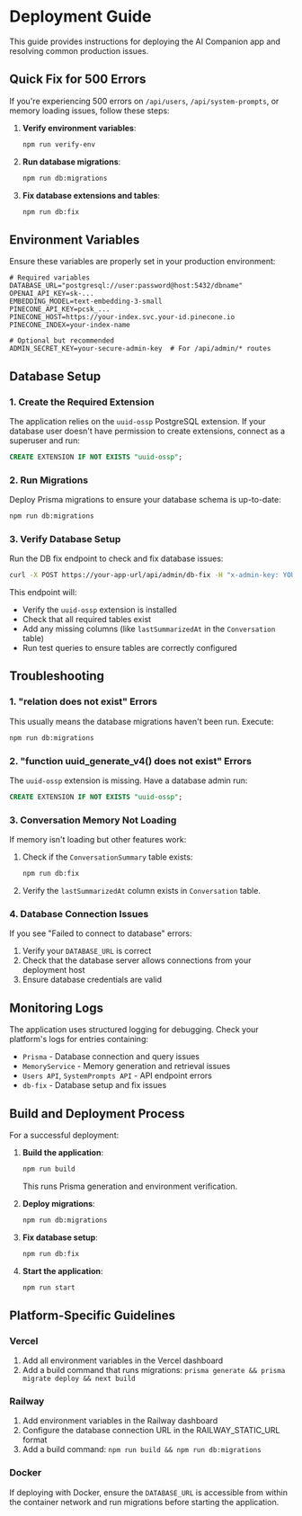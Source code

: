 # Deployment Guide

This guide provides instructions for deploying the AI Companion app and resolving common production issues.

## Quick Fix for 500 Errors

If you're experiencing 500 errors on `/api/users`, `/api/system-prompts`, or memory loading issues, follow these steps:

1. **Verify environment variables**:
   ```bash
   npm run verify-env
   ```

2. **Run database migrations**:
   ```bash
   npm run db:migrations
   ```

3. **Fix database extensions and tables**:
   ```bash
   npm run db:fix
   ```

## Environment Variables

Ensure these variables are properly set in your production environment:

```
# Required variables
DATABASE_URL="postgresql://user:password@host:5432/dbname"
OPENAI_API_KEY=sk-...
EMBEDDING_MODEL=text-embedding-3-small
PINECONE_API_KEY=pcsk_...
PINECONE_HOST=https://your-index.svc.your-id.pinecone.io
PINECONE_INDEX=your-index-name

# Optional but recommended
ADMIN_SECRET_KEY=your-secure-admin-key  # For /api/admin/* routes
```

## Database Setup

### 1. Create the Required Extension

The application relies on the `uuid-ossp` PostgreSQL extension. If your database user doesn't have permission to create extensions, connect as a superuser and run:

```sql
CREATE EXTENSION IF NOT EXISTS "uuid-ossp";
```

### 2. Run Migrations

Deploy Prisma migrations to ensure your database schema is up-to-date:

```bash
npm run db:migrations
```

### 3. Verify Database Setup

Run the DB fix endpoint to check and fix database issues:

```bash
curl -X POST https://your-app-url/api/admin/db-fix -H "x-admin-key: YOUR_ADMIN_SECRET_KEY"
```

This endpoint will:
- Verify the `uuid-ossp` extension is installed
- Check that all required tables exist
- Add any missing columns (like `lastSummarizedAt` in the `Conversation` table)
- Run test queries to ensure tables are correctly configured

## Troubleshooting

### 1. "relation does not exist" Errors

This usually means the database migrations haven't been run. Execute:

```bash
npm run db:migrations
```

### 2. "function uuid_generate_v4() does not exist" Errors

The `uuid-ossp` extension is missing. Have a database admin run:

```sql
CREATE EXTENSION IF NOT EXISTS "uuid-ossp";
```

### 3. Conversation Memory Not Loading

If memory isn't loading but other features work:

1. Check if the `ConversationSummary` table exists:
   ```bash
   npm run db:fix
   ```

2. Verify the `lastSummarizedAt` column exists in `Conversation` table.

### 4. Database Connection Issues

If you see "Failed to connect to database" errors:

1. Verify your `DATABASE_URL` is correct
2. Check that the database server allows connections from your deployment host
3. Ensure database credentials are valid

## Monitoring Logs

The application uses structured logging for debugging. Check your platform's logs for entries containing:

- `Prisma` - Database connection and query issues
- `MemoryService` - Memory generation and retrieval issues
- `Users API`, `SystemPrompts API` - API endpoint errors
- `db-fix` - Database setup and fix issues

## Build and Deployment Process

For a successful deployment:

1. **Build the application**:
   ```bash
   npm run build
   ```
   This runs Prisma generation and environment verification.

2. **Deploy migrations**:
   ```bash
   npm run db:migrations
   ```
   
3. **Fix database setup**:
   ```bash
   npm run db:fix
   ```

4. **Start the application**:
   ```bash
   npm run start
   ```

## Platform-Specific Guidelines

### Vercel

1. Add all environment variables in the Vercel dashboard
2. Add a build command that runs migrations: `prisma generate && prisma migrate deploy && next build`

### Railway

1. Add environment variables in the Railway dashboard
2. Configure the database connection URL in the RAILWAY_STATIC_URL format
3. Add a build command: `npm run build && npm run db:migrations`

### Docker

If deploying with Docker, ensure the `DATABASE_URL` is accessible from within the container network and run migrations before starting the application. 